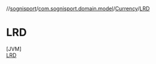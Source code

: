 //[sognisport](../../../../index.md)/[com.sognisport.domain.model](../../index.md)/[Currency](../index.md)/[LRD](index.md)

# LRD

[JVM]\
[LRD](index.md)
